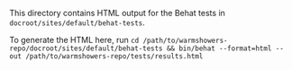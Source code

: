This directory contains HTML output for the Behat tests in `docroot/sites/default/behat-tests`.

To generate the HTML here, run `cd /path/to/warmshowers-repo/docroot/sites/default/behat-tests && bin/behat --format=html --out /path/to/warmshowers-repo/tests/results.html`
